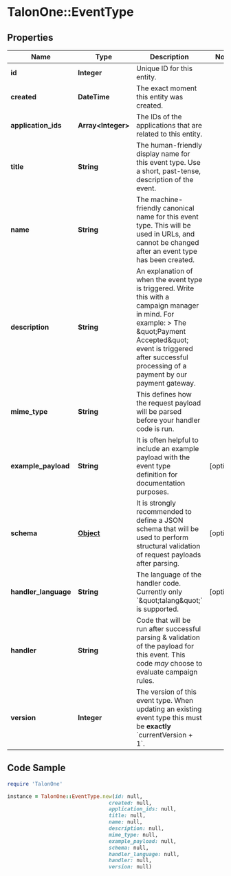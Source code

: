 # TalonOne::EventType

## Properties

Name | Type | Description | Notes
------------ | ------------- | ------------- | -------------
**id** | **Integer** | Unique ID for this entity. | 
**created** | **DateTime** | The exact moment this entity was created. | 
**application_ids** | **Array&lt;Integer&gt;** | The IDs of the applications that are related to this entity. | 
**title** | **String** | The human-friendly display name for this event type. Use a short, past-tense, description of the event. | 
**name** | **String** | The machine-friendly canonical name for this event type. This will be used in URLs, and cannot be changed after an event type has been created. | 
**description** | **String** | An explanation of when the event type is triggered. Write this with a campaign manager in mind. For example:  &gt; The \&quot;Payment Accepted\&quot; event is triggered after successful processing of a payment by our payment gateway.  | 
**mime_type** | **String** | This defines how the request payload will be parsed before your handler code is run. | 
**example_payload** | **String** | It is often helpful to include an example payload with the event type definition for documentation purposes. | [optional] 
**schema** | [**Object**](.md) | It is strongly recommended to define a JSON schema that will be used to perform structural validation of request payloads after parsing.  | [optional] 
**handler_language** | **String** | The language of the handler code. Currently only &#x60;\&quot;talang\&quot;&#x60; is supported. | [optional] 
**handler** | **String** | Code that will be run after successful parsing &amp; validation of the payload for this event. This code _may_ choose to evaluate campaign rules.  | 
**version** | **Integer** | The version of this event type. When updating an existing event type this must be **exactly** &#x60;currentVersion + 1&#x60;.  | 

## Code Sample

```ruby
require 'TalonOne'

instance = TalonOne::EventType.new(id: null,
                                 created: null,
                                 application_ids: null,
                                 title: null,
                                 name: null,
                                 description: null,
                                 mime_type: null,
                                 example_payload: null,
                                 schema: null,
                                 handler_language: null,
                                 handler: null,
                                 version: null)
```


